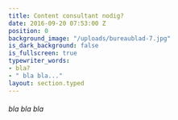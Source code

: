 ```yaml
---
title: Content consultant nodig?
date: 2016-09-20 07:53:00 Z
position: 0
background_image: "/uploads/bureaublad-7.jpg"
is_dark_background: false
is_fullscreen: true
typewriter_words:
- bla?
- " bla bla..."
layout: section.typed
---
```


###### <span id="typed">bla bla bla</span>